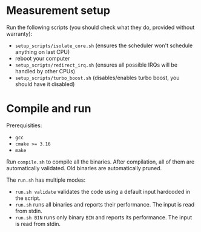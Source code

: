 # Measurement setup

Run the following scripts (you should check what they do, provided without warranty):
- `setup_scripts/isolate_core.sh` (ensures the scheduler won't schedule anything on last CPU)
- reboot your computer
- `setup_scripts/redirect_irq.sh` (ensures all possible IRQs will be handled by other CPUs)
- `setup_scripts/turbo_boost.sh` (disables/enables turbo boost, you should have it disabled)

# Compile and run

Prerequisities:
- `gcc`
- `cmake >= 3.16`
- `make`

Run `compile.sh` to compile all the binaries. After compilation, all of them are automatically validated. Old binaries are automatically pruned. 

The `run.sh` has multiple modes:
- `run.sh validate` validates the code using a default input hardcoded in the script.
- `run.sh` runs all binaries and reports their performance. The input is read from stdin.
- `run.sh BIN` runs only binary `BIN` and reports its performance. The input is read from stdin.
